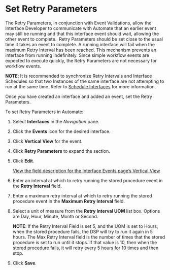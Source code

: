 # Set Retry Parameters

The Retry Parameters, in conjunction with Event Validations, allow the
Interface Developer to communicate with Automate that an earlier event
may still be running and that this interface event should wait, allowing
the other event to complete.  Retry Parameters should be set close to
the usual time it takes an event to complete. A running interface will
fail when the maximum Retry Interval has been reached. This mechanism
prevents an interface from running indefinitely. Since simple workflow
events are expected to execute quickly, the Retry Parameters are not
necessary for workflow events.

**NOTE**: It is recommended to synchronize Retry Intervals and Interface
Schedules so that two Instances of the same interface are not attempting
to run at the same time. Refer to [Schedule
Interfaces](Schedule_Interfaces.htm) for more information.

Once you have created an interface and added an event, set the Retry
Parameters.

To set Retry Parameters in Automate:

1.  Select **Interfaces** in the *Navigation* pane.

2.  Click the **Events** icon for the desired interface.

3.  Click **Vertical View** for the event.

4.  Click **Retry Parameters** to expand the section.

5.  Click **Edit**.
    
    [View the field description for the Interface Events page’s Vertical
    View](../Page_Desc/Interface_Events.htm#InterfaceEventsV)

6.  Enter an interval at which to retry running the stored procedure
    event in the **Retry Interval** field.

7.  Enter a maximum retry interval at which to retry running the stored
    procedure event in the **Maximum Retry Interval** field.

8.  Select a unit of measure from the **Retry Interval UOM** list box.
    Options are Day, Hour, Minute, Month or Second.
    
    **NOTE**: If the Retry Interval Field is set 5, and the UOM is set
    to Hours, when the stored procedure fails, the DSP will try to run
    it again in 5 hours. The Max Retry Interval field is the number of
    times that the stored procedure is set to run until it stops. If
    that value is 10, then when the stored procedure fails, it will
    retry every 5 hours for 10 times and then stop.

9.  Click **Save**.
